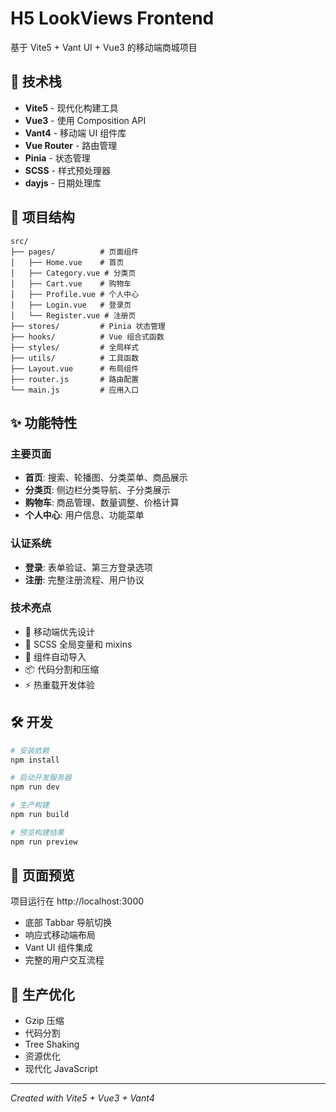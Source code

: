 # H5 LookViews Frontend

基于 Vite5 + Vant UI + Vue3 的移动端商城项目

## 🚀 技术栈

- **Vite5** - 现代化构建工具
- **Vue3** - 使用 Composition API
- **Vant4** - 移动端 UI 组件库
- **Vue Router** - 路由管理
- **Pinia** - 状态管理
- **SCSS** - 样式预处理器
- **dayjs** - 日期处理库

## 📁 项目结构

```
src/
├── pages/          # 页面组件
│   ├── Home.vue    # 首页
│   ├── Category.vue # 分类页
│   ├── Cart.vue    # 购物车
│   ├── Profile.vue # 个人中心
│   ├── Login.vue   # 登录页
│   └── Register.vue # 注册页
├── stores/         # Pinia 状态管理
├── hooks/          # Vue 组合式函数
├── styles/         # 全局样式
├── utils/          # 工具函数
├── Layout.vue      # 布局组件
├── router.js       # 路由配置
└── main.js         # 应用入口
```

## ✨ 功能特性

### 主要页面
- **首页**: 搜索、轮播图、分类菜单、商品展示
- **分类页**: 侧边栏分类导航、子分类展示
- **购物车**: 商品管理、数量调整、价格计算
- **个人中心**: 用户信息、功能菜单

### 认证系统
- **登录**: 表单验证、第三方登录选项
- **注册**: 完整注册流程、用户协议

### 技术亮点
- 📱 移动端优先设计
- 🎨 SCSS 全局变量和 mixins
- 🔄 组件自动导入
- 📦 代码分割和压缩
- ⚡ 热重载开发体验

## 🛠️ 开发

```bash
# 安装依赖
npm install

# 启动开发服务器
npm run dev

# 生产构建
npm run build

# 预览构建结果
npm run preview
```

## 📱 页面预览

项目运行在 http://localhost:3000

- 底部 Tabbar 导航切换
- 响应式移动端布局  
- Vant UI 组件集成
- 完整的用户交互流程

## 🎯 生产优化

- Gzip 压缩
- 代码分割
- Tree Shaking
- 资源优化
- 现代化 JavaScript

---

*Created with Vite5 + Vue3 + Vant4*